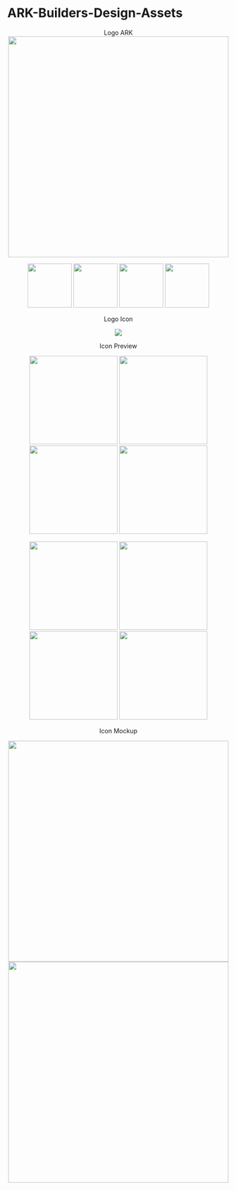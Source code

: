 # ARK-Builders-Design-Assets
<center>
Logo ARK

<img width="500" src="https://github.com/payjoe93/ARK-Builders-Design-Assets/blob/main/ARK%20Builders%20LOGO/Ark%20Builder-1.png">

<img width="100" src="https://github.com/payjoe93/ARK-Builders-Design-Assets/blob/main/Logo%20Only/Ark-Navigator-Logo-Only.png"> <img width="100" src="https://github.com/payjoe93/ARK-Builders-Design-Assets/blob/main/Logo%20Only/Ark-Retouch-Logo-Only.png"> <img width="100" src="https://github.com/payjoe93/ARK-Builders-Design-Assets/blob/main/Logo%20Only/Ark-Shelf-Logo-Only.png"> <img width="100" src="https://github.com/payjoe93/ARK-Builders-Design-Assets/blob/main/Logo%20Only/Ark-Compass-Logo-Only.png">


Logo Icon

<img src="https://github.com/payjoe93/ARK-Builders-Design-Assets/blob/main/Ark-Builder-Color.jpg">


Icon Preview

<img width="200" src="https://github.com/payjoe93/ARK-Builders-Design-Assets/blob/main/icon/ark-compass-icon.png"> <img width="200" src="https://github.com/payjoe93/ARK-Builders-Design-Assets/blob/main/icon/ark-navigator-icon.png"> <img width="200" src="https://github.com/payjoe93/ARK-Builders-Design-Assets/blob/main/icon/ark-retouch-icon.png"> <img width="200" src="https://github.com/payjoe93/ARK-Builders-Design-Assets/blob/main/icon/ark-shelf-icon.png">

<img width="200" src="https://github.com/payjoe93/ARK-Builders-Design-Assets/blob/main/icon/ark-compass-icon1.png"> <img width="200" src="https://github.com/payjoe93/ARK-Builders-Design-Assets/blob/main/icon/ark-navigator-icon1.png"> <img width="200" src="https://github.com/payjoe93/ARK-Builders-Design-Assets/blob/main/icon/ark-retouch-icon1.png"> <img width="200" src="https://github.com/payjoe93/ARK-Builders-Design-Assets/blob/main/icon/ark-shelf-icon1.png">

Icon Mockup 

<img align="top" width="500" src="https://github.com/payjoe93/ARK-Builders-Design-Assets/blob/main/Mock%20up/Android.png"> <img align="top" width="500" src="https://github.com/payjoe93/ARK-Builders-Design-Assets/blob/main/Mock%20up/ios.png">

